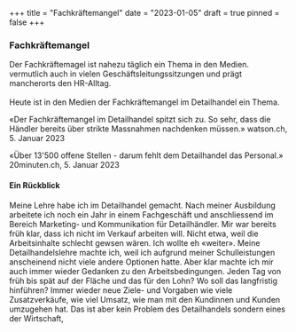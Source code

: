 +++
title = "Fachkräftemangel"
date = "2023-01-05"
draft = true
pinned = false
+++
### Fachkräftemangel

Der Fachkräftemagel ist nahezu täglich ein Thema in den Medien. vermutlich auch in vielen Geschäftsleitungssitzungen und prägt mancherorts den HR-Alltag. \
\
Heute ist in den Medien der Fachkräftemangel im Detailhandel ein Thema. 

«Der Fachkräftemangel im Detailhandel spitzt sich zu. So sehr, dass die Händler bereits über strikte Massnahmen nachdenken müssen.» watson.ch, 5. Januar 2023

«Über 13'500 offene Stellen - darum fehlt dem Detailhandel das Personal.» 20minuten.ch, 5. Januar 2023

#### Ein Rückblick

Meine Lehre habe ich im Detailhandel gemacht. Nach meiner Ausbildung arbeitete ich noch ein Jahr in einem Fachgeschäft und anschliessend im Bereich Marketing- und Kommunikation für Detailhändler. Mir war bereits früh klar, dass ich nicht im Verkauf arbeiten will. Nicht etwa, weil die Arbeitsinhalte schlecht gewsen wären. Ich wollte eh «weiter». Meine Detailhandelslehre machte ich, weil ich aufgrund meiner Schulleistungen anscheinend nicht viele andere Optionen hatte. Aber klar machte ich mir auch immer wieder Gedanken zu den Arbeitsbedingungen. Jeden Tag von früh bis spät auf der Fläche und das für den Lohn? Wo soll das langfristig hinführen? Immer wieder neue Ziele- und Vorgaben wie viele Zusatzverkäufe, wie viel Umsatz, wie man mit den Kundinnen und Kunden umzugehen hat. Das ist aber kein Problem des Detailhandels sondern eines der Wirtschaft,